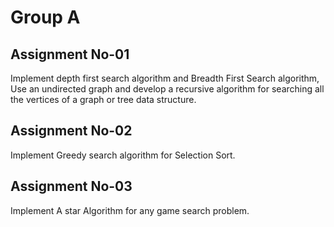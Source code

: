 # Group A

## Assignment No-01

Implement depth first search algorithm and Breadth First Search algorithm, Use an undirected
graph and develop a recursive algorithm for searching all the vertices of a graph or tree data
structure.

## Assignment No-02

Implement Greedy search algorithm for Selection Sort.

## Assignment No-03

Implement A star Algorithm for any game search problem.
